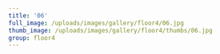 ```yaml
---
title: '06'
full_image: /uploads/images/gallery/floor4/06.jpg
thumb_image: /uploads/images/gallery/floor4/thumbs/06.jpg
group: floor4
---
```


